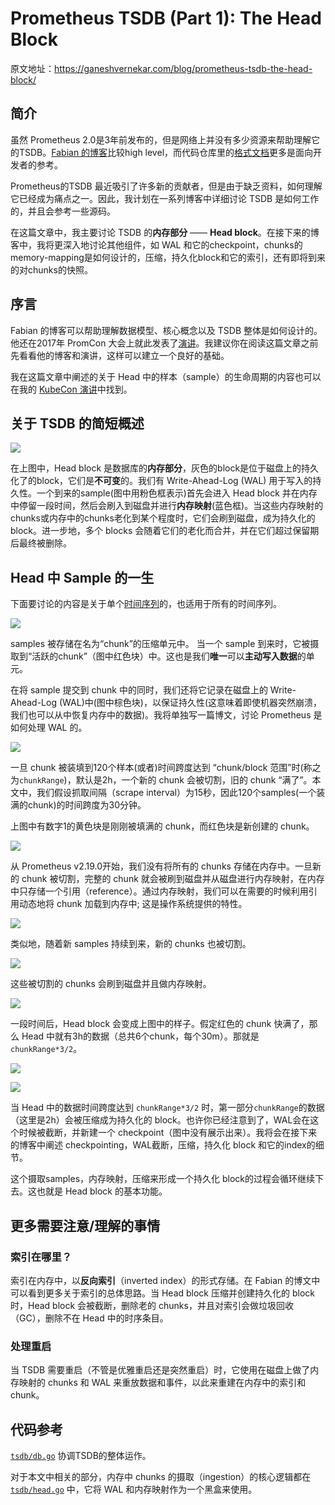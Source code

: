 
# Prometheus TSDB (Part 1): The Head Block

原文地址：https://ganeshvernekar.com/blog/prometheus-tsdb-the-head-block/

## 简介 

虽然 Prometheus 2.0是3年前发布的，但是网络上并没有多少资源来帮助理解它的TSDB。[Fabian 的博客](https://fabxc.org/tsdb/)比较high level，而代码仓库里的[格式文档](https://github.com/prometheus/prometheus/tree/master/tsdb/docs/format)更多是面向开发者的参考。

Prometheus的TSDB 最近吸引了许多新的贡献者，但是由于缺乏资料，如何理解它已经成为痛点之一。因此，我计划在一系列博客中详细讨论 TSDB 是如何工作的，并且会参考一些源码。

在这篇文章中，我主要讨论 TSDB 的**内存部分** —— **Head block**。在接下来的博客中，我将更深入地讨论其他组件，如 WAL 和它的checkpoint，chunks的memory-mapping是如何设计的，压缩，持久化block和它的索引，还有即将到来的对chunks的快照。


## 序言

Fabian 的博客可以帮助理解数据模型、核心概念以及 TSDB 整体是如何设计的。他还在2017年 PromCon 大会上就此发表了[演讲](https://www.youtube.com/watch?v=b_pEevMAC3I)。我建议你在阅读这篇文章之前先看看他的博客和演讲，这样可以建立一个良好的基础。

我在这篇文章中阐述的关于 Head 中的样本（sample）的生命周期的内容也可以在我的 [KubeCon 演讲](https://www.youtube.com/watch?v=suMhZfg9Cuk)中找到。

## 关于 TSDB 的简短概述

![](https://ganeshvernekar.com/blog/img/tsdb1.svg)

在上图中，Head block 是数据库的**内存部分**，灰色的block是位于磁盘上的持久化了的block，它们是**不可变**的。我们有 Write-Ahead-Log (WAL) 用于写入的持久性。一个到来的sample(图中用粉色框表示)首先会进入 Head block 并在内存中停留一段时间，然后会刷入到磁盘并进行**内存映射**(蓝色框)。当这些内存映射的chunks或内存中的chunks老化到某个程度时，它们会刷到磁盘，成为持久化的 block。进一步地，多个 blocks 会随着它们的老化而合并，并在它们超过保留期后最终被删除。

## Head 中 Sample 的一生

下面要讨论的内容是关于单个[时间序列](https://prometheus.io/docs/concepts/data_model/)的，也适用于所有的时间序列。

![](https://ganeshvernekar.com/blog/img/tsdb2.svg)

samples 被存储在名为“chunk”的压缩单元中。 当一个 sample 到来时，它被摄取到“活跃的chunk”（图中红色块）中。这也是我们**唯一**可以**主动写入数据**的单元。

在将 sample 提交到 chunk 中的同时，我们还将它记录在磁盘上的 Write-Ahead-Log (WAL)中(图中棕色块)，以保证持久性(这意味着即使机器突然崩溃，我们也可以从中恢复内存中的数据)。我将单独写一篇博文，讨论 Prometheus 是如何处理 WAL 的。

![](https://ganeshvernekar.com/blog/img/tsdb3.svg)

一旦 chunk 被装填到120个样本(或者)时间跨度达到 “chunk/block 范围”时(称之为`chunkRange`)，默认是2h，一个新的 chunk 会被切割，旧的 chunk “满了”。本文中，我们假设抓取间隔（scrape interval）为15秒，因此120个samples(一个装满的chunk)的时间跨度为30分钟。

上图中有数字1的黄色块是刚刚被填满的 chunk，而红色块是新创建的 chunk。

![](https://ganeshvernekar.com/blog/img/tsdb4.svg)

从 Prometheus v2.19.0开始，我们没有将所有的 chunks 存储在内存中。一旦新的 chunk 被切割，完整的 chunk 就会被刷到磁盘并从磁盘进行内存映射，在内存中只存储一个引用（reference）。通过内存映射，我们可以在需要的时候利用引用动态地将 chunk 加载到内存中; 这是操作系统提供的特性。

![](https://ganeshvernekar.com/blog/img/tsdb5.svg)

类似地，随着新 samples 持续到来，新的 chunks 也被切割。

![](https://ganeshvernekar.com/blog/img/tsdb6.svg)

这些被切割的 chunks 会刷到磁盘并且做内存映射。

![](https://ganeshvernekar.com/blog/img/tsdb7.svg)

一段时间后，Head block 会变成上图中的样子。假定红色的 chunk 快满了，那么 Head 中就有3h的数据（总共6个chunk，每个30m）。那就是 `chunkRange*3/2`。

![](https://ganeshvernekar.com/blog/img/tsdb8.svg)

![](https://ganeshvernekar.com/blog/img/tsdb9.svg)

当 Head 中的数据时间跨度达到 `chunkRange*3/2` 时，第一部分`chunkRange`的数据（这里是2h）会被压缩成为持久化的 block。也许你已经注意到了，WAL会在这个时候被截断，并新建一个 checkpoint（图中没有展示出来）。我将会在接下来的博客中阐述 checkpointing，WAL截断，压缩，持久化 block 和它的index的细节。

这个摄取samples，内存映射，压缩来形成一个持久化 block的过程会循环继续下去。这也就是 Head block 的基本功能。

## 更多需要注意/理解的事情

### 索引在哪里？

索引在内存中，以**反向索引**（inverted index）的形式存储。在 Fabian 的博文中可以看到更多关于索引的总体思路。当 Head block 压缩并创建持久化的 block 时，Head block 会被截断，删除老的 chunks，并且对索引会做垃圾回收（GC），删除不在 Head 中的时序条目。

### 处理重启

当 TSDB 需要重启（不管是优雅重启还是突然重启）时，它使用在磁盘上做了内存映射的 chunks 和 WAL 来重放数据和事件，以此来重建在内存中的索引和 chunk。

## 代码参考

[`tsdb/db.go`](https://github.com/prometheus/prometheus/blob/master/tsdb/db.go) 协调TSDB的整体运作。

对于本文中相关的部分，内存中 chunks 的摄取（ingestion）的核心逻辑都在 [`tsdb/head.go`](https://github.com/prometheus/prometheus/blob/master/tsdb/head.go) 中，它将 WAL 和内存映射作为一个黑盒来使用。